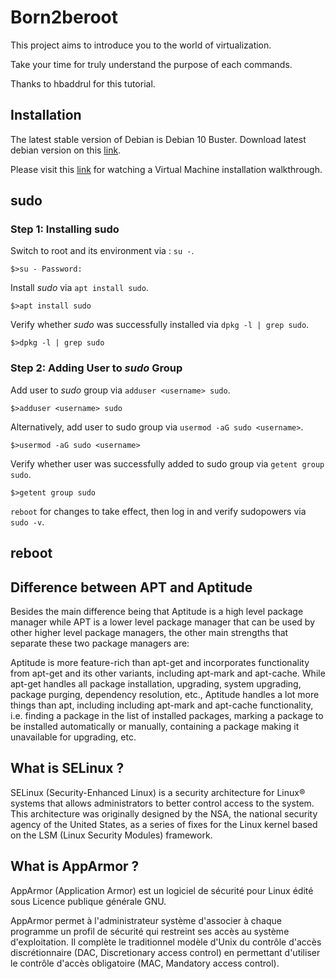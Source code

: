 # Born2beroot

This project aims to introduce you to the world of virtualization.

Take your time for truly understand the purpose of each commands.

Thanks to hbaddrul for this tutorial.

## Installation

The latest stable version of Debian is Debian 10 Buster. Download latest debian version on this [link](https://www.debian.org/).

Please visit this [link](https://www.youtube.com/watch?v=2w-2MX5QrQw&ab_channel=hanshazairi) for watching a Virtual Machine installation walkthrough.

## sudo

### Step 1: Installing sudo

Switch to root and its environment via : `su -`.

	$>su - Password:

Install _sudo_ via `apt install sudo`.

	$>apt install sudo

Verify whether _sudo_ was successfully installed via `dpkg -l | grep sudo`.

	$>dpkg -l | grep sudo

### Step 2: Adding User to _sudo_ Group

Add user to _sudo_ group via `adduser <username> sudo`.

	$>adduser <username> sudo

Alternatively, add user to sudo group via `usermod -aG sudo <username>`.

	$>usermod -aG sudo <username>

Verify whether user was successfully added to sudo group via `getent group sudo`.

	$>getent group sudo

`reboot` for changes to take effect, then log in and verify sudopowers via `sudo -v`.

## reboot







## Difference between APT and Aptitude

Besides the main difference being that Aptitude is a high level package manager while APT is a lower level package manager that can be used by other higher level package managers, the other main strengths that separate these two package managers are:

Aptitude is more feature-rich than apt-get and incorporates functionality from apt-get and its other variants, including apt-mark and apt-cache.
While apt-get handles all package installation, upgrading, system upgrading, package purging, dependency resolution, etc., Aptitude handles a lot more things than apt, including including apt-mark and apt-cache functionality, i.e. finding a package in the list of installed packages, marking a package to be installed automatically or manually, containing a package making it unavailable for upgrading, etc.

## What is SELinux ?

SELinux (Security-Enhanced Linux) is a security architecture for Linux® systems that allows administrators to better control access to the system. This architecture was originally designed by the NSA, the national security agency of the United States, as a series of fixes for the Linux kernel based on the LSM (Linux Security Modules) framework.

## What is AppArmor ?

AppArmor (Application Armor) est un logiciel de sécurité pour Linux édité sous Licence publique générale GNU.

AppArmor permet à l'administrateur système d'associer à chaque programme un profil de sécurité qui restreint ses accès au système d'exploitation. Il complète le traditionnel modèle d'Unix du contrôle d'accès discrétionnaire (DAC, Discretionary access control) en permettant d'utiliser le contrôle d'accès obligatoire (MAC, Mandatory access control).